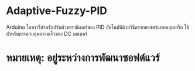 # Adaptive-Fuzzy-PID
Arduino ไลบรารีสำหรับปรับตัวพารามิเตอร์ของ PID อัตโนมัติด้วยวิธีตรรกศาสตร์แบบคลุมเครือ ใช้สำหรับการควบคุมความเร็วของ DC มอเตอร์

# หมายเหตุ: อยู่ระหว่างการพัฒนาซอฟต์แวร์
